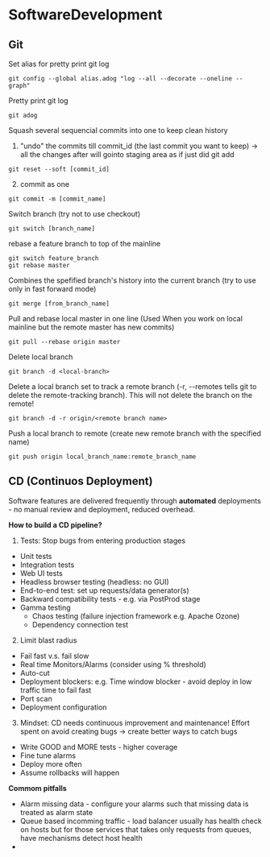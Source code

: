 # SoftwareDevelopment

## Git


Set alias for pretty print git log
```
git config --global alias.adog "log --all --decorate --oneline --graph" 
```

Pretty print git log
```
git adog
```

Squash several sequencial commits into one to keep clean history
1. "undo" the commits till commit_id (the last commit you want to keep) -> all the changes after will gointo staging area as if just did git add
```
git reset --soft [commit_id] 
```
2. commit as one
```
git commit -m [commit_name]
```

Switch branch (try not to use checkout)
```
git switch [branch_name]
```

rebase a feature branch to top of the mainline
```
git switch feature_branch
git rebase master
```

Combines the spefified branch's history into the current branch (try to use only in fast forward mode)
```
git merge [from_branch_name] 
```

Pull and rebase local master in one line (Used When you work on local mainline but the remote master has new commits)
```
git pull --rebase origin master
```

Delete local branch
```
git branch -d <local-branch>
```
  
Delete a local branch set to track a remote branch
(-r, --remotes tells git to delete the remote-tracking branch). This will not delete the branch on the remote!
```
git branch -d -r origin/<remote branch name>
```

Push a local branch to remote (create new remote branch with the specified name)
```
git push origin local_branch_name:remote_branch_name
```


## CD (Continuos Deployment)

Software features are delivered frequently through **automated** deployments - no manual review and deployment, reduced overhead.

**How to build a CD pipeline?**

1. Tests: Stop bugs from entering production stages
* Unit tests
* Integration tests
* Web UI tests
* Headless browser testing (headless: no GUI)
* End-to-end test: set up requests/data generator(s)
* Backward compatibility tests - e.g. via PostProd stage
* Gamma testing
  * Chaos testing (failure injection framework e.g. Apache Ozone)
  * Dependency connection test

2. Limit blast radius
* Fail fast v.s. fail slow
* Real time Monitors/Alarms (consider using % threshold)
* Auto-cut
* Deployment blockers: e.g. Time window blocker - avoid deploy in low traffic time to fail fast
* Port scan
* Deployment configuration

3. Mindset: CD needs continuous improvement and maintenance! Effort spent on avoid creating bugs -> create better ways to catch bugs
* Write GOOD and MORE tests - higher coverage
* Fine tune alarms
* Deploy more often
* Assume rollbacks will happen

**Commom pitfalls**
* Alarm missing data - configure your alarms such that missing data is treated as alarm state
* Queue based incomming traffic - load balancer usually has health check on hosts but for those services that takes only requests from queues, have mechanisms detect host health
* 
